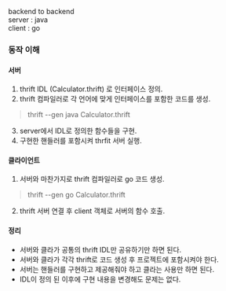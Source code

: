 backend to backend  
server : java  
client :  go

### 동작 이해

#### 서버

1. thrift IDL (Calculator.thrift) 로 인터페이스 정의.
2. thrift 컴파일러로 각 언어에 맞게 인터페이스를 포함한 코드를 생성. 
> thrift --gen java Calculator.thrift
3. server에서 IDL로 정의한 함수들을 구현.
4. 구현한 핸들러를 포함시켜 thrfit 서버 실행.


#### 클라이언트

1. 서버와 마찬가지로 thrift 컴파일러로 go 코드 생성.
> thrift --gen go Calculator.thrift
2. thrift 서버 연결 후 client 객체로 서버의 함수 호출.


#### 정리
- 서버와 클라가 공통의 thrift IDL만 공유하기만 하면 된다.
- 서버와 클라가 각각 thrift로 코드 생성 후 프로젝트에 포함시켜야 한다.
- 서버는 핸들러를 구현하고 제공해줘야 하고 클라는 사용만 하면 된다.
- IDL이 정의 된 이후에 구현 내용을 변경해도 문제는 없다.  
